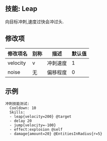 技能: Leap
--------------------------

向目标冲刺,速度过快会冲过头.

修改项
----------

| 修改项名 | 别称    | 描述                                                                                                    | 默认值 |
|-----------|------------|----------------------------------------------------------------------------------------------------------------|---------------|
| velocity | v | 冲刺速度 | 1 |
| noise | 无 | 偏移程度 | 0 |

示例
--------

    冲刺技能测试:
      Cooldown: 10
      Skills:
      - leap{velocity=200} @target
      - delay 20
      - jump{velocity=-100}
      - effect:explosion @self
      - damage{amount=20} @EntitiesInRadius{r=5}
